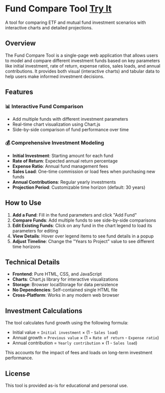 # Fund Compare Tool [Try It](http://sternetj.github.io/fund-compare-tool/index.html)

A tool for comparing ETF and mutual fund investment scenarios with interactive charts and detailed projections.

## Overview

The Fund Compare Tool is a single-page web application that allows users to model and compare different investment funds based on key parameters like initial investment, rate of return, expense ratios, sales loads, and annual contributions. It provides both visual (interactive charts) and tabular data to help users make informed investment decisions.

## Features

### 📊 Interactive Fund Comparison
- Add multiple funds with different investment parameters
- Real-time chart visualization using Chart.js
- Side-by-side comparison of fund performance over time

### 💰 Comprehensive Investment Modeling
- **Initial Investment**: Starting amount for each fund
- **Rate of Return**: Expected annual return percentage
- **Expense Ratio**: Annual fund management fees
- **Sales Load**: One-time commission or load fees when purchasing new funds
- **Annual Contributions**: Regular yearly investments
- **Projection Period**: Customizable time horizon (default: 30 years)

## How to Use

1. **Add a Fund**: Fill in the fund parameters and click "Add Fund"
2. **Compare Funds**: Add multiple funds to see side-by-side comparisons
3. **Edit Existing Funds**: Click on any fund in the chart legend to load its parameters for editing
4. **View Details**: Hover over legend items to see fund details in a popup
5. **Adjust Timeline**: Change the "Years to Project" value to see different time horizons

## Technical Details

- **Frontend**: Pure HTML, CSS, and JavaScript
- **Charts**: Chart.js library for interactive visualizations
- **Storage**: Browser localStorage for data persistence
- **No Dependencies**: Self-contained single HTML file
- **Cross-Platform**: Works in any modern web browser

## Investment Calculations

The tool calculates fund growth using the following formula:
- Initial value = `Initial investment` × (1 - `Sales load`)
- Annual growth = `Previous value` × (1 + `Rate of return` - `Expense ratio`)
- Annual contribution = `Yearly contribution` × (1 - `Sales load`)

This accounts for the impact of fees and loads on long-term investment performance.

## License

This tool is provided as-is for educational and personal use.
